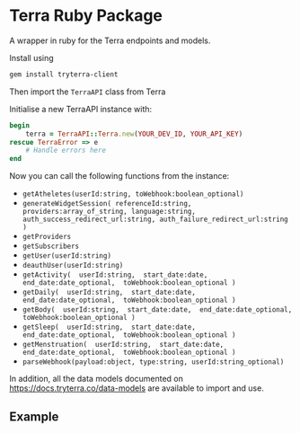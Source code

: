 # Terra Ruby Package

A wrapper in ruby for the Terra endpoints and models.


Install using

```sh
gem install tryterra-client
```

Then import the `TerraAPI` class from Terra

Initialise a new TerraAPI instance with:

```rb
begin
    terra = TerraAPI::Terra.new(YOUR_DEV_ID, YOUR_API_KEY)
rescue TerraError => e
    # Handle errors here
end
```

Now you can call the following functions from the instance:

- `getAtheletes(userId:string, toWebhook:boolean_optional)`
- `generateWidgetSession(
            referenceId:string,
            providers:array_of_string,
            language:string,
            auth_success_redirect_url:string,
            auth_failure_redirect_url:string
   )`
- `getProviders`
- `getSubscribers`
- `getUser(userId:string)`
- `deauthUser(userId:string)`
- `getActivity( 
      userId:string, 
      start_date:date, 
      end_date:date_optional, 
      toWebhook:boolean_optional
  )`
- `getDaily( 
      userId:string, 
      start_date:date, 
      end_date:date_optional, 
      toWebhook:boolean_optional
  )`
- `getBody( 
      userId:string, 
      start_date:date, 
      end_date:date_optional, 
      toWebhook:boolean_optional
  )`
- `getSleep( 
      userId:string, 
      start_date:date, 
      end_date:date_optional, 
      toWebhook:boolean_optional
  )`
- `getMenstruation( 
      userId:string, 
      start_date:date, 
      end_date:date_optional, 
      toWebhook:boolean_optional
  )`
- `parseWebhook(payload:object, type:string, userId:string_optional)`

In addition, all the data models documented on https://docs.tryterra.co/data-models are available to import and use.

## Example
